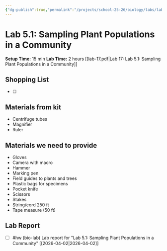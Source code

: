 ```yaml
---
{"dg-publish":true,"permalink":"/projects/school-25-26/biology/labs/lab-05-01-sampling-plant-populations-in-a-community/","title":"Lab 5.1: Sampling Plant Populations in a Community"}
---
```



# Lab 5.1: Sampling Plant Populations in a Community


**Setup Time:** 15 min
**Lab Time:** 2 hours
[[lab-17.pdf|Lab 17: Lab 5.1: Sampling Plant Populations in a Community]]

## Shopping List

- [ ] 


## Materials from kit

- Centrifuge tubes 
- Magnifier
- Ruler


## Materials we need to provide

- Gloves
- Camera with macro
- Hammer
- Marking pen
- Field guides to plants and trees
- Plastic bags for specimens
- Pocket knife
- Scissors
- Stakes
- String/cord 250 ft
- Tape measure (50 ft)



## Lab Report

- [ ] #hw (bio-lab) Lab report for "Lab 5.1: Sampling Plant Populations in a Community" [[2026-04-02\|2026-04-02]]

